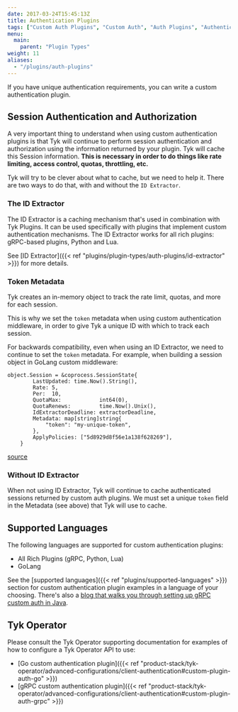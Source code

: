 ```yaml
---
date: 2017-03-24T15:45:13Z
title: Authentication Plugins
tags: ["Custom Auth Plugins", "Custom Auth", "Auth Plugins", "Authentication Plugins"]
menu:
  main:
    parent: "Plugin Types"
weight: 11
aliases:
  - "/plugins/auth-plugins"
---
```


If you have unique authentication requirements, you can write a custom authentication plugin.

## Session Authentication and Authorization

A very important thing to understand when using custom authentication plugins is that Tyk will continue to perform session authentication and authorization using the information returned by your plugin. Tyk will cache this Session information. **This is necessary in order to do things like rate limiting, access control, quotas, throttling, etc.**

Tyk will try to be clever about what to cache, but we need to help it. There are two ways to do that, with and without the `ID Extractor`.

### The ID Extractor

The ID Extractor is a caching mechanism that's used in combination with Tyk Plugins. It can be used specifically with plugins that implement custom authentication mechanisms. The ID Extractor works for all rich plugins: gRPC-based plugins, Python and Lua.

See [ID Extractor]({{< ref "plugins/plugin-types/auth-plugins/id-extractor" >}}) for more details.

### Token Metadata

Tyk creates an in-memory object to track the rate limit, quotas, and more for each session.

This is why we set the `token` metadata when using custom authentication middleware, in order to give Tyk a unique ID with which to track each session.

For backwards compatibility, even when using an ID Extractor, we need to continue to set the `token` metadata. For example, when building a session object in GoLang custom middleware:

```{.copyWrapper}
object.Session = &coprocess.SessionState{
        LastUpdated: time.Now().String(),
        Rate: 5,
        Per:  10,
        QuotaMax:            int64(0),
        QuotaRenews:         time.Now().Unix(),
        IdExtractorDeadline: extractorDeadline,
        Metadata: map[string]string{
            "token": "my-unique-token",
        },
        ApplyPolicies: ["5d8929d8f56e1a138f628269"],
    }
```

[source](https://github.com/TykTechnologies/tyk-grpc-go-basicauth-jwt/blob/master/main.go#L102)

### Without ID Extractor

When not using ID Extractor, Tyk will continue to cache authenticated sessions returned by custom auth plugins. We must set a unique `token` field in the Metadata (see above) that Tyk will use to cache.

## Supported Languages

The following languages are supported for custom authentication plugins:

- All Rich Plugins (gRPC, Python, Lua)
- GoLang

See the [supported languages]({{< ref "plugins/supported-languages" >}}) section for custom authentication plugin examples in a language of your choosing. There's also a [blog that walks you through setting up gRPC custom auth in Java](https://tyk.io/how-to-setup-custom-authentication-middleware-using-grpc-and-java/).

## Tyk Operator

Please consult the Tyk Operator supporting documentation for examples of how to configure a Tyk Operator API to use:

- [Go custom authentication plugin]({{< ref "product-stack/tyk-operator/advanced-configurations/client-authentication#custom-plugin-auth-go" >}})
- [gRPC custom authentication plugin]({{< ref "product-stack/tyk-operator/advanced-configurations/client-authentication#custom-plugin-auth-grpc" >}})
